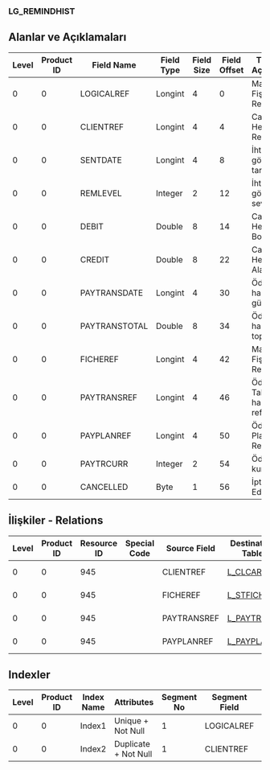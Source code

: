 ### LG_REMINDHIST

## Alanlar ve Açıklamaları

**Level**|**Product ID**|**Field Name**|**Field Type**|**Field Size**|**Field Offset**|**Türkçe Açıklama**|**Expression**
-----|-----|-----|-----|-----|-----|-----|-----
0|0|LOGICALREF|Longint|4|0|Malzeme Fişleri Referansı|Item Vouchers Reference
0|0|CLIENTREF|Longint|4|4|Cari Hesap Ref.|Accounts Receivable / Payable Reference
0|0|SENTDATE|Longint|4|8|İhtar gönderim tarihi|Reminder Sending Date
0|0|REMLEVEL|Integer|2|12|İhtar gönderim seviyesi|Reminder Sending Level
0|0|DEBIT|Double|8|14|Cari Hesap Borç|AR/AP Debit
0|0|CREDIT|Double|8|22|Cari Hesap Alacak|AR/AP Credit
0|0|PAYTRANSDATE|Longint|4|30|Ödeme hareket günü|Payment Transaction Date
0|0|PAYTRANSTOTAL|Double|8|34|Ödeme hareket toplamı|Payment Transaction Total
0|0|FICHEREF|Longint|4|42|Malzeme Fişleri Referansı|Item Vouchers Reference
0|0|PAYTRANSREF|Longint|4|46|Ödeme / Tahsilat hareket ref.|Payment/Collection Transaction Reference
0|0|PAYPLANREF|Longint|4|50|Ödeme Planları Ref.|Payment Plans Reference
0|0|PAYTRCURR|Integer|2|54|Ödeme kuru|Payment Exchange Rate
0|0|CANCELLED|Byte|1|56|İptal Edilmiş|Cancelled

## İlişkiler - Relations

**Level**|**Product ID**|**Resource ID**|**Special Code**|**Source Field**|**Destination Table**|**Destination Field**|**Relation Type**|**Extra Condition**
-----|-----|-----|-----|-----|-----|-----|-----|-----
0|0|945||CLIENTREF|[L_CLCARD](../LG_CLCARD "L_CLCARD")|LOGICALREF|one-to-one|
0|0|945||FICHEREF|[L_STFICHE](../LG_STFICHE "L_STFICHE")|LOGICALREF|one-to-one|
0|0|945||PAYTRANSREF|[L_PAYTRANS](../LG_PAYTRANS "L_PAYTRANS")|LOGICALREF|one-to-one|
0|0|945||PAYPLANREF|[L_PAYPLANS](../LG_PAYPLANS "L_PAYPLANS")|LOGICALREF|one-to-one|

## Indexler

**Level**|**Product ID**|**Index Name**|**Attributes**|**Segment No**|**Segment Field**|**Sense**
-----|-----|-----|-----|-----|-----|-----
0|0|Index1|Unique + Not Null|1|LOGICALREF|Ascending
0|0|Index2|Duplicate + Not Null|1|CLIENTREF|Ascending
